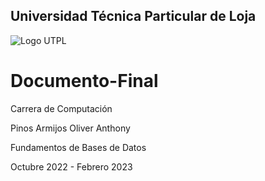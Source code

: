 ## Universidad Técnica Particular de Loja
![Logo UTPL](https://alumni.utpl.edu.ec/sites/default/files/logo.png)

# Documento-Final
Carrera de Computación

Pinos Armijos Oliver Anthony

Fundamentos de Bases de Datos

Octubre 2022 - Febrero 2023
